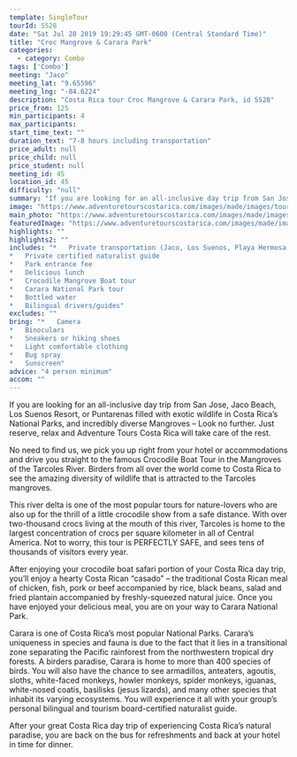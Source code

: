 ```yaml
---
template: SingleTour
tourId: 5528
date: "Sat Jul 20 2019 19:29:45 GMT-0600 (Central Standard Time)"
title: "Croc Mangrove & Carara Park"
categories: 
  - category: Combo
tags: ['Combo']
meeting: "Jaco"
meeting_lat: "9.65596"
meeting_lng: "-84.6224"
description: "Costa Rica tour Croc Mangrove & Carara Park, id 5528"
price_from: 125
min_participants: 4
max_participants: 
start_time_text: ""
duration_text: "7-8 hours including transportation"
price_adult: null
price_child: null
price_student: null
meeting_id: 45
location_id: 45
difficulty: "null"
summary: "If you are looking for an all-inclusive day trip from San Jose, Jaco Beach, Los Suenos Resort, or Puntarenas filled with exotic wildlife in Costa Rica’s National Parks, and incredibly diverse Mangroves…"
image: "https://www.adventuretourscostarica.com/images/made/images/tours/The_Crocodile_Tour/Costa_Rica_Crocodile_Tour_Jaco_Beach_Los_Suenos_Adventure_Tours5_350_250_c1.jpg"
main_photo: "https://www.adventuretourscostarica.com/images/made/images/tours/The_Crocodile_Tour/Costa_Rica_Crocodile_Tour_Jaco_Beach_Los_Suenos_Adventure_Tours5_350_250_c1.jpg"
featuredImage: "https://www.adventuretourscostarica.com/images/made/images/tours/The_Crocodile_Tour/Costa_Rica_Crocodile_Tour_Jaco_Beach_Los_Suenos_Adventure_Tours5_350_250_c1.jpg"
highlights: ""
highlights2: ""
includes: "*   Private transportation (Jaco, Los Suenos, Playa Hermosa, San Jose)
*   Private certified naturalist guide
*   Park entrance fee
*   Delicious lunch
*   Crocodile Mangrove Boat tour
*   Carara National Park tour
*   Bottled water
*   Bilingual drivers/guides"
excludes: ""
bring: "*   Camera
*   Binoculars
*   Sneakers or hiking shoes
*   Light comfortable clothing
*   Bug spray
*   Sunscreen"
advice: "4 person minimum"
accom: ""
---
```

If you are looking for an all-inclusive day trip from San Jose, Jaco Beach, Los Suenos Resort, or Puntarenas filled with exotic wildlife in Costa Rica’s National Parks, and incredibly diverse Mangroves – Look no further. Just reserve, relax and Adventure Tours Costa Rica will take care of the rest.

No need to find us, we pick you up right from your hotel or accommodations and drive you straight to the famous Crocodile Boat Tour in the Mangroves of the Tarcoles River. Birders from all over the world come to Costa Rica to see the amazing diversity of wildlife that is attracted to the Tarcoles mangroves.

This river delta is one of the most popular tours for nature-lovers who are also up for the thrill of a little crocodile show from a safe distance. With over two-thousand crocs living at the mouth of this river, Tarcoles is home to the largest concentration of crocs per square kilometer in all of Central America. Not to worry, this tour is PERFECTLY SAFE, and sees tens of thousands of visitors every year.

After enjoying your crocodile boat safari portion of your Costa Rica day trip, you’ll enjoy a hearty Costa Rican “casado” – the traditional Costa Rican meal of chicken, fish, pork or beef accompanied by rice, black beans, salad and fried plantain accompanied by freshly-squeezed natural juice. Once you have enjoyed your delicious meal, you are on your way to Carara National Park.

Carara is one of Costa Rica’s most popular National Parks. Carara’s uniqueness in species and fauna is due to the fact that it lies in a transitional zone separating the Pacific rainforest from the northwestern tropical dry forests. A birders paradise, Carara is home to more than 400 species of birds. You will also have the chance to see armadillos, anteaters, agoutis, sloths, white-faced monkeys, howler monkeys, spider monkeys, iguanas, white-nosed coatis, basilisks (jesus lizards), and many other species that inhabit its varying ecosystems. You will experience it all with your group’s personal bilingual and tourism board-certified naturalist guide.

After your great Costa Rica day trip of experiencing Costa Rica’s natural paradise, you are back on the bus for refreshments and back at your hotel in time for dinner.